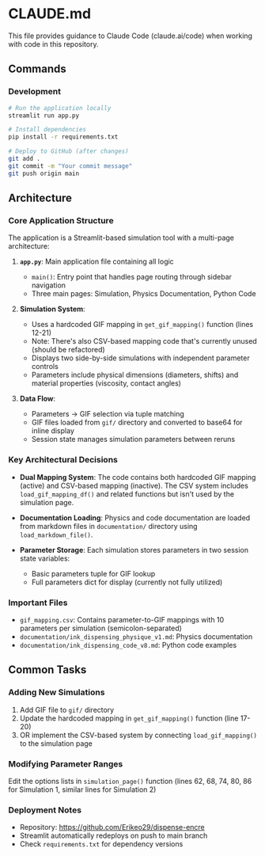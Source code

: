 # CLAUDE.md

This file provides guidance to Claude Code (claude.ai/code) when working with code in this repository.

## Commands

### Development
```bash
# Run the application locally
streamlit run app.py

# Install dependencies
pip install -r requirements.txt

# Deploy to GitHub (after changes)
git add .
git commit -m "Your commit message"
git push origin main
```

## Architecture

### Core Application Structure

The application is a Streamlit-based simulation tool with a multi-page architecture:

1. **`app.py`**: Main application file containing all logic
   - `main()`: Entry point that handles page routing through sidebar navigation
   - Three main pages: Simulation, Physics Documentation, Python Code

2. **Simulation System**:
   - Uses a hardcoded GIF mapping in `get_gif_mapping()` function (lines 12-21)
   - Note: There's also CSV-based mapping code that's currently unused (should be refactored)
   - Displays two side-by-side simulations with independent parameter controls
   - Parameters include physical dimensions (diameters, shifts) and material properties (viscosity, contact angles)

3. **Data Flow**:
   - Parameters → GIF selection via tuple matching
   - GIF files loaded from `gif/` directory and converted to base64 for inline display
   - Session state manages simulation parameters between reruns

### Key Architectural Decisions

- **Dual Mapping System**: The code contains both hardcoded GIF mapping (active) and CSV-based mapping (inactive). The CSV system includes `load_gif_mapping_df()` and related functions but isn't used by the simulation page.

- **Documentation Loading**: Physics and code documentation are loaded from markdown files in `documentation/` directory using `load_markdown_file()`.

- **Parameter Storage**: Each simulation stores parameters in two session state variables:
  - Basic parameters tuple for GIF lookup
  - Full parameters dict for display (currently not fully utilized)

### Important Files

- `gif_mapping.csv`: Contains parameter-to-GIF mappings with 10 parameters per simulation (semicolon-separated)
- `documentation/ink_dispensing_physique_v1.md`: Physics documentation
- `documentation/ink_dispensing_code_v8.md`: Python code examples

## Common Tasks

### Adding New Simulations

1. Add GIF file to `gif/` directory
2. Update the hardcoded mapping in `get_gif_mapping()` function (line 17-20)
3. OR implement the CSV-based system by connecting `load_gif_mapping()` to the simulation page

### Modifying Parameter Ranges

Edit the options lists in `simulation_page()` function (lines 62, 68, 74, 80, 86 for Simulation 1, similar lines for Simulation 2)

### Deployment Notes

- Repository: https://github.com/Erikeo29/dispense-encre
- Streamlit automatically redeploys on push to main branch
- Check `requirements.txt` for dependency versions